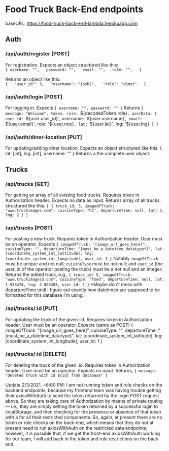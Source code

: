 # Food Truck Back-End endpoints

baseURL: https://food-truck-back-end-lambda.herokuapp.com

## Auth

### /api/auth/register [POST]
For registration. Expects an object structured like this:  
`{
  username: "",  
  password: "",  
  email: "",  
  role: "",  
}`  

Returns an object like this:  
`{  
  "user_id": 3,  
  "username": "josh2",  
  "role": "diner"  
}`  
 
### /api/auth/login [POST]
 For logging in. Expects
`{
  username: "",
  password: ""
}`
Returns
`{ 
  message: "Welcome",
  token,
  role: `${decodedToken.role}`,
  userData: {
              user_id: `${user.user_id}`,
              username: `${user.username}`,
              email: `${user.email}`,
              role: `${user.role}`,
              lat: `${user.lat}`,
              lng: `${user.lng}`
           }
}`

### /api/auth/diner-location [PUT]
For updating/adding diner location. Expects an object structured like this:
{ 
  lat: [int],
  lng: [int],
  username: ""
}
Returns a the complete user object.


## Trucks

### /api/trucks [GET]
For getting an array of all existing food trucks. Requires token in Authorization header. Expects no data as input.
Returns array of all trucks, structured like this:
`[
    {
        truck_id: 3,
        imageOfTruck: "www.truckimages.com",
        cuisineType: "hi",
        departureTime: null,
        lat: 1,
        lng: 2
    }
]`

### /api/trucks [POST]
For posting a new truck. Requires token in Authorization header. User must be an operator. Expects
`{
    imageOfTruck: "[image_url_goes_here]",
    cuisineType: "",
    departureTime: "[must_be_a_datetime_datatype*]",
    lat: [coordinate_system_int_lattitude],
    lng: [coordinate_system_int_longitude],
    user_id: 1
}`
Notably `imageOfTruck` must be unique and not null; `cuisineType` must be not null; and `user_id` (the user_id of the operator posting the truck) must be a not null and an integer.
Returns the added truck, e.g.,
`{
    truck_id: 5,
    imageOfTruck: "www.truckimages3.com",
    cuisineType: "food",
    departureTime: null,
    lat: 1.938474,
    lng: 2.003283,
    user_id: 1
}`
*Maybe don't mess with departureTime until I figure out exactly how datetimes are supposed to be formatted for this database I'm using.

### /api/trucks/:id [PUT]
For updating the truck of the given :id. Requires token in Authorization header. User must be an operator. Expects (same as POST)
{
    imageOfTruck: "[image_url_goes_here]",
    cuisineType: "",
    departureTime: "[must_be_a_datetime_datatype]",
    lat: [coordinate_system_int_lattitude],
    lng: [coordinate_system_int_longitude],
    user_id: 1
}

### /api/trucks/:id [DELETE]
For deleting the truck of the given :id. Requires token in Authorization header. User must be an operator. Expects no input. Returns,
`{ message: "Deleted truck with id ${id} from database" }`

Update 2/3/2021, ~6:00 PM: I am not running token and role checks on the backend endpoints, because my frontend team was 
having trouble getting their axiosWithAuth to send the token returned by the login POST request above. 
So they are taking care of Authorization by means of private routing — i.e., they are simply setting the token 
returned by a successful login to localStorage, and then checking for the presence or absence of that token with a 
<PrivateRoute path="/path" component={componentName} /> for all their restricted components. 
So, again, at present there are no token or role checks on the back-end, which means that they do not at present 
need to run axiosWithAuth on the restricted data endpoints; however, it is possible that, if we get the front-end 
axiosWithAuth working for our team, I will add back in the token and role restrictions on the back end.

